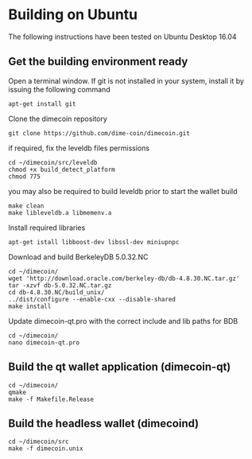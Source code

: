 # Building on Ubuntu
The following instructions have been tested on Ubuntu Desktop 16.04

## Get the building environment ready

Open a terminal window. If git is not installed in your system, install it by issuing the following command
```
apt-get install git
```

Clone the dimecoin repository

```
git clone https://github.com/dime-coin/dimecoin.git
```

if required, fix the leveldb files permissions
```
cd ~/dimecoin/src/leveldb
chmod +x build_detect_platform
chmod 775 
```
you may also be required to build leveldb prior to start the wallet build
```
make clean
make libleveldb.a libmemenv.a
```

Install required libraries
```
apt-get istall libboost-dev libssl-dev miniupnpc 
```
Download and build BerkeleyDB 5.0.32.NC
```
cd ~/dimecoin/
wget 'http://download.oracle.com/berkeley-db/db-4.8.30.NC.tar.gz'
tar -xzvf db-5.0.32.NC.tar.gz
cd db-4.8.30.NC/build_unix/
../dist/configure --enable-cxx --disable-shared 
make install
```
Update dimecoin-qt.pro with the correct include and lib paths for BDB
```
cd ~/dimecoin/
nano dimecoin-qt.pro
```

## Build the qt wallet application (dimecoin-qt)
```
cd ~/dimecoin/
qmake
make -f Makefile.Release
```

## Build the headless wallet (dimecoind)
```
cd ~/dimecoin/src
make -f dimecoin.unix
```
